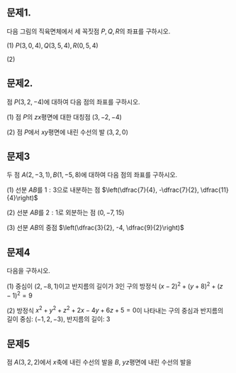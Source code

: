 ## 문제1.
다음 그림의 직육면체에서 세 꼭짓점 $P, Q, R$의 좌표를 구하시오.

(1) $P(3, 0, 4), Q(3, 5, 4), R(0, 5, 4)$

(2) 

## 문제2.
점 $P(3, 2, -4)$에 대하여 다음 점의 좌표를 구하시오. 

(1) 점 $P$의 $zx$평면에 대한 대칭점 $(3, -2, -4)$

(2) 점 $P$에서 $xy$평면에 내린 수선의 발 $(3, 2, 0)$

## 문제3
두 점 $A(2, -3, 1), B(1, -5, 8)$에 대하여 다음 점의 좌표를 구하시오. 

(1) 선분 $AB$를 $1:3$으로 내분하는 점 $\left(\dfrac{7}{4}, -\dfrac{7}{2}, \dfrac{11}{4}\right)$

(2) 선분 $AB$를 $2:1$로 외분하는 점 $(0, -7, 15)$

(3) 선분 $AB$의 중점 $\left(\dfrac{3}{2}, -4, \dfrac{9}{2}\right)$

## 문제4

다음을 구하시오. 

(1) 중심이 $(2, -8, 1)$이고 반지름의 길이가 $3$인 구의 방정식 $(x-2)^2+(y+8)^2+(z-1)^2=9$

(2) 방정식 $x^2+y^2+z^2+2x-4y+6z+5=0$이 나타내는 구의 중심과 반지름의 길이
 중심: $(-1, 2, -3)$, 반지름의 길이: $3$

## 문제5
점 $A(3, 2, 2)$에서 $x$축에 내린 수선의 발을 $B$, $yz$평면에 내린 수선의 발을 
